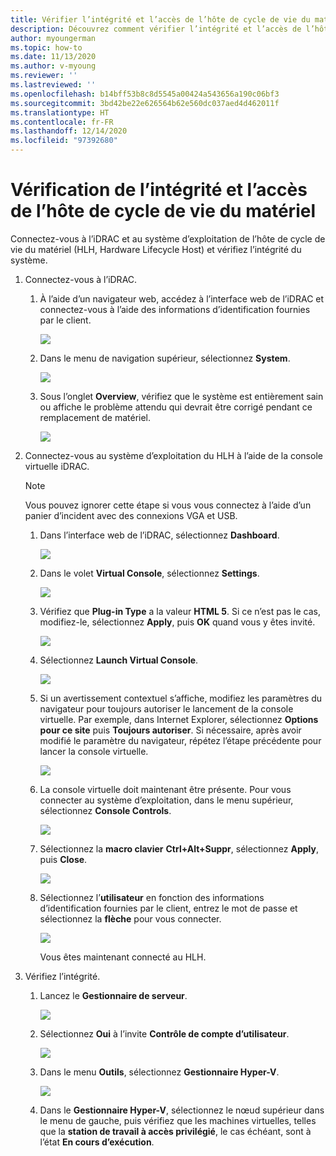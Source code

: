 ```yaml
---
title: Vérifier l’intégrité et l’accès de l’hôte de cycle de vie du matériel
description: Découvrez comment vérifier l’intégrité et l’accès de l’hôte de cycle de vie du matériel.
author: myoungerman
ms.topic: how-to
ms.date: 11/13/2020
ms.author: v-myoung
ms.reviewer: ''
ms.lastreviewed: ''
ms.openlocfilehash: b14bff53b8c8d5545a00424a543656a190c06bf3
ms.sourcegitcommit: 3bd42be22e626564b62e560dc037aed4d462011f
ms.translationtype: HT
ms.contentlocale: fr-FR
ms.lasthandoff: 12/14/2020
ms.locfileid: "97392680"
---
```

# <a name="verifying-hardware-lifecycle-host-access-and-health"></a>Vérification de l’intégrité et l’accès de l’hôte de cycle de vie du matériel

Connectez-vous à l’iDRAC et au système d’exploitation de l’hôte de cycle de vie du matériel (HLH, Hardware Lifecycle Host) et vérifiez l’intégrité du système.

1.  Connectez-vous à l’iDRAC.

    1.  À l’aide d’un navigateur web, accédez à l’interface web de l’iDRAC et connectez-vous à l’aide des informations d’identification fournies par le client.

        ![](media/image-3.png) 
    
    1.  Dans le menu de navigation supérieur, sélectionnez **System**.

        ![](media/image-4.png)
        
    1.  Sous l’onglet **Overview**, vérifiez que le système est entièrement sain ou affiche le problème attendu qui devrait être corrigé pendant ce remplacement de matériel.
    
        ![](media/image-5.png)
    
2.  Connectez-vous au système d’exploitation du HLH à l’aide de la console virtuelle iDRAC.

    > [!NOTE]
    > Vous pouvez ignorer cette étape si vous vous connectez à l’aide d’un panier d’incident avec des connexions VGA et USB.
    
    1.  Dans l’interface web de l’iDRAC, sélectionnez **Dashboard**.

        ![](media/image-6.png)
    
    1.  Dans le volet **Virtual Console**, sélectionnez **Settings**.
    
        ![](media/image-7.png)
        
    1.  Vérifiez que **Plug-in Type** a la valeur **HTML 5**. Si ce n’est pas le cas, modifiez-le, sélectionnez **Apply**, puis **OK** quand vous y êtes invité.
    
        ![](media/image-8.png)
        
    1.  Sélectionnez **Launch Virtual Console**.

        ![](media/image-9.png)
    
    1.  Si un avertissement contextuel s’affiche, modifiez les paramètres du navigateur pour toujours autoriser le lancement de la console virtuelle. Par exemple, dans Internet Explorer, sélectionnez **Options pour ce site** puis **Toujours autoriser**. Si nécessaire, après avoir modifié le paramètre du navigateur, répétez l’étape précédente pour lancer la console virtuelle.
    
        ![](media/image-10.png)
        
    1.  La console virtuelle doit maintenant être présente. Pour vous connecter au système d’exploitation, dans le menu supérieur, sélectionnez **Console Controls**.
    
        ![](media/image-11.png)
        
    1.  Sélectionnez la **macro clavier** **Ctrl+Alt+Suppr**, sélectionnez **Apply**, puis **Close**.
    
        ![](media/image-12.png)
        
    1.  Sélectionnez l’**utilisateur** en fonction des informations d’identification fournies par le client, entrez le mot de passe et sélectionnez la **flèche** pour vous connecter.
    
        ![](media/image-13.png)
        
        Vous êtes maintenant connecté au HLH.
        
3.  Vérifiez l’intégrité.

    1.  Lancez le **Gestionnaire de serveur**.

        ![](media/image-14.png)
        
    1.  Sélectionnez **Oui** à l’invite **Contrôle de compte d’utilisateur**.
    
        ![](media/image-15.png)
        
    1.  Dans le menu **Outils**, sélectionnez **Gestionnaire Hyper-V**.
    
        ![](media/image-16.png)
        
    1.  Dans le **Gestionnaire Hyper-V**, sélectionnez le nœud supérieur dans le menu de gauche, puis vérifiez que les machines virtuelles, telles que la **station de travail à accès privilégié**, le cas échéant, sont à l’état **En cours d’exécution**.